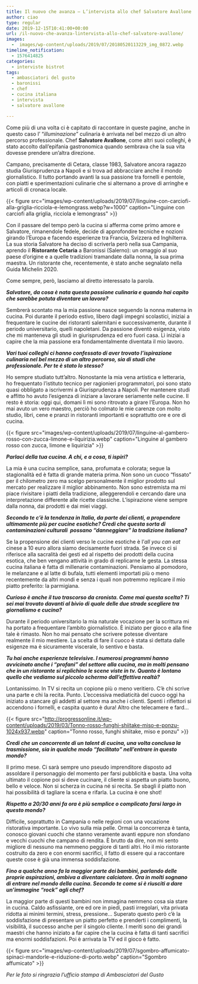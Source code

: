 ```yaml
---
title: Il nuovo che avanza – L’intervista allo chef Salvatore Avallone
author: ciao
type: regular
date: 2019-12-15T10:41:00+00:00
url: /il-nuovo-che-avanza-lintervista-allo-chef-salvatore-avallone/
images:
  -  images/wp-content/uploads/2019/07/20180520113229_img_0872.webp
timeline_notification:
  - 1576414825
categories:
  - interviste bistrot
tags:
  - ambasciatori del gusto
  - baronissi
  - chef
  - cucina italiana
  - intervista
  - salvatore avallone

---
```

Come più di una volta ci è capitato di raccontare in queste pagine, anche in questo caso l’ “_illuminazione_” culinaria è arrivata nel bel mezzo di un altro percorso professionale. Chef **Salvatore Avallone**, come altri suoi colleghi, è stato accolto dall’epifania gastronomica quando sembrava che la sua vita dovesse prendere un’altra direzione.

Campano, precisamente di Cetara, classe 1983, Salvatore ancora ragazzo studia Giurisprudenza a Napoli e si trova ad abbracciare anche il mondo giornalistico. Il tutto portando avanti la sua passione tra fornelli e pentole, con piatti e sperimentazioni culinarie che si alternano a prove di arringhe e articoli di cronaca locale.


{{< figure src="images/wp-content/uploads/2019/07/linguine-con-carciofi-alla-griglia-ricciola-e-lemongrass.webp?w=1000" caption="Linguine con carciofi alla griglia, ricciola e lemongrass" >}}


Con il passare del tempo però la cucina si afferma come primo amore e Salvatore, rimanendole fedele, decide di approfondire tecniche e nozioni girando l’Europa e facendo esperienze tra Francia, Svizzera ed Inghilterra. La sua storia Salvatore ha deciso di scriverla però nella sua Campania, aprendo il **Ristorante Cetaria** a Baronissi (Salerno): un omaggio al suo paese d’origine e a quelle tradizioni tramandate dalla nonna, la sua prima maestra. Un ristorante che, recentemente, è stato anche segnalato nella Guida Michelin 2020.

Come sempre, però, lasciamo al diretto interessato la parola.&nbsp;

**_Salvatore, da cosa è nata questa passione culinaria e quando hai capito che sarebbe potuta diventare un lavoro?_**

Sembrerà scontato ma la mia passione nasce seguendo la nonna materna in cucina. Poi durante il periodo estivo, libero dagli impegni scolastici, iniziai a frequentare le cucine dei ristoranti salernitani e successivamente, durante il periodo universitario, quelli napoletani. Da passione diventò esigenza, visto che mi manteneva gli studi in giurisprudenza ed ero fuori casa. Lì iniziai a capire che la mia passione era fondamentalmente diventata il mio lavoro.

**_Vari tuoi colleghi ci hanno confessato di aver trovato l’ispirazione culinaria nel bel mezzo di un altro percorso, sia di studi che professionale. Per te è stato lo stesso?_** 

Ho sempre studiato tutt’altro. Nonostante la mia vena artistica e letteraria, ho frequentato l’istituto tecnico per ragionieri programmatori, poi sono stato quasi obbligato a iscrivermi a Giurisprudenza a Napoli. Per mantenere studi e affitto ho avuto l’esigenza di iniziare a lavorare seriamente nelle cucine. Il resto è storia: oggi qui, domani lì mi sono ritrovato a girare l’Europa. Non ho mai avuto un vero maestro, perciò ho colmato le mie carenze con molto studio, libri, cene e pranzi in ristoranti importanti e soprattutto ore e ore di cucina.


{{< figure src="images/wp-content/uploads/2019/07/linguine-al-gambero-rosso-con-zucca-limone-e-liquirizia.webp" caption="Linguine al gambero rosso con zucca, limone e liquirizia" >}}


**_Parlaci della tua cucina. A chi, e a cosa, ti ispiri?_**

La mia è una cucina semplice, sana, profumata e colorata; segue la stagionalità ed è fatta di grande materia prima. Non sono un cuoco “fissato” per il chilometro zero ma scelgo personalmente il miglior prodotto sul mercato per realizzare il miglior abbinamento. Non sono estremista ma mi piace rivisitare i piatti della tradizione, alleggerendoli e cercando dare una interpretazione differente alle ricette classiche. L’ispirazione viene sempre dalla nonna, dai prodotti e dai miei viaggi.

**_Secondo te c’è la tendenza in Italia, da parte dei clienti, a propendere ultimamente più per cucine esotiche? Credi che questa sorta di contaminazioni culturali &nbsp;possano “danneggiare” la tradizione italiana?_**

Se la propensione dei clienti verso le cucine esotiche è l’_all you can eat_ cinese a 10 euro allora siamo decisamente fuori strada. Se invece ci si riferisce alla sacralità dei gesti ed al rispetto dei prodotti della cucina esotica, che ben vengano attività in grado di replicarne le gesta. La stessa cucina italiana è fatta di millenarie contaminazioni. Pensiamo al pomodoro, le melanzane e al latte di bufala, tutti elementi importati più o meno recentemente da altri mondi e senza i quali non potremmo replicare il mio piatto preferito: la parmigiana.

**_Curioso è anche il tuo trascorso da cronista. Come mai questa scelta? Ti sei mai trovato davanti al bivio di quale delle due strade scegliere tra giornalismo e cucina?_**

Durante il periodo universitario la mia naturale vocazione per la scrittura mi ha portato a frequentare l’ambito giornalistico. È iniziato per gioco e alla fine tale è rimasto. Non ho mai pensato che scrivere potesse diventare realmente il mio mestiere. La scelta di fare il cuoco è stata sì dettata dalle esigenze ma è sicuramente viscerale, lo sentivo e basta.

**_Tu hai anche esperienze televisive. I numerosi programmi hanno avvicinato anche i “profani” del settore alla cucina, ma in molti pensano che in un ristorante si replichino le scene viste in tv. Quanto è lontano quello che vediamo sul piccolo schermo dall’effettiva realtà?_**

Lontanissimo. In TV si recita un copione più o meno veritiero. C’è chi scrive una parte e chi la recita. Punto. L’eccessiva mediaticità del cuoco oggi ha iniziato a stancare gli addetti al settore ma anche i clienti. Spenti i riflettori si accendono i fornelli, e caspita quanto è dura! Altro che telecamere e fard…


{{< figure src="http://progressonline.it/wp-content/uploads/2019/03/Tonno-rosso-funghi-shiitake-miso-e-ponzu-1024x937.webp" caption="Tonno rosso, funghi shiitake, miso e ponzu" >}}


**_Credi che un concorrente di un talent di cucina, una volta conclusa la trasmissione, sia in qualche modo “facilitato” nell’entrare in questo mondo?_**

Il primo mese. Ci sarà sempre uno pseudo imprenditore disposto ad assoldare il personaggio del momento per farsi pubblicità e basta. Una volta ultimato il copione poi si deve cucinare, il cliente si aspetta un piatto buono, bello e veloce. Non si scherza in cucina né si recita. Se sbagli il piatto non hai possibilità di tagliare la scena e rifarla. La cucina è one shot!

**_Rispetto a 20/30 anni fa ora è più semplice o complicato farsi largo in questo mondo?_**

Difficile, soprattutto in Campania o nelle regioni con una vocazione ristorativa importante. Lo vivo sulla mia pelle. Ormai la concorrenza è tanta, conosco giovani cuochi che stanno veramente avanti eppure non sfondano e vecchi cuochi che campano di rendita. È brutto da dire, non mi sento migliore di nessuno ma nemmeno peggiore di tanti altri. Ho il mio ristorante costruito da zero e con enormi sacrifici, il fatto di essere qui a raccontare queste cose è già una immensa soddisfazione.

**_Fino a qualche anno fa la maggior parte dei bambini, parlando delle proprie aspirazioni, ambiva a diventare calciatore. Ora in molti sognano di entrare nel mondo della cucina. Secondo te come si è riusciti a dare un’immagine “rock” agli chef?_**

La maggior parte di questi bambini non immagina nemmeno cosa sia stare in cucina. Caldo asfissiante, ore ed ore in piedi, pasti irregolari, vita privata ridotta ai minimi termini, stress, pressione… Superato questo però c’è la soddisfazione di presentare un piatto perfetto e prenderti i complimenti, la visibilità, il successo anche per il singolo cliente. I meriti sono dei grandi maestri che hanno iniziato a far capire che la cucina è fatta di tanti sacrifici ma enormi soddisfazioni. Poi è arrivata la TV ed il gioco è fatto.


{{< figure src="images/wp-content/uploads/2019/07/sgombro-affumicato-spinaci-mandorle-e-riduzione-di-porto.webp" caption="Sgombro affumicato" >}}


_Per le foto si ringrazia l&#8217;ufficio stampa di Ambasciatori del Gusto_
